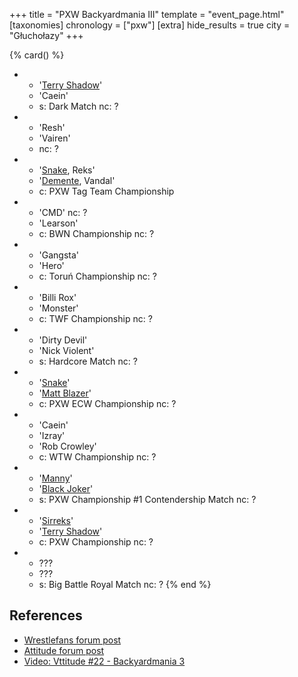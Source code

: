+++
title = "PXW Backyardmania III"
template = "event_page.html"
[taxonomies]
chronology = ["pxw"]
[extra]
hide_results = true
city = "Głuchołazy"
+++

{% card() %}
- - '[Terry Shadow](@/w/shadow.md)'
  - 'Caein'
  - s: Dark Match
    nc: ?
- - 'Resh'
  - 'Vairen'
  - nc: ?
- - '[Snake](@/w/snake.md), Reks'
  - '[Demente](@/w/demente.md), Vandal'
  - c: PXW Tag Team Championship
- - 'CMD'
    nc: ?
  - 'Learson'
  - c: BWN Championship
    nc: ?
- - 'Gangsta'
  - 'Hero'
  - c: Toruń Championship
    nc: ?
- - 'Billi Rox'
  - 'Monster'
  - c: TWF Championship
    nc: ?
- - 'Dirty Devil'
  - 'Nick Violent'
  - s: Hardcore Match
    nc: ?
- - '[Snake](@/w/snake.md)'
  - '[Matt Blazer](@/w/blazer.md)'
  - c: PXW ECW Championship
    nc: ?
- - 'Caein'
  - 'Izray'
  - 'Rob Crowley'
  - c: WTW Championship
    nc: ?
- - '[Manny](@/w/manny.md)'
  - '[Black Joker](@/w/black-joker.md)'
  - s: PXW Championship #1 Contendership Match
    nc: ?
- - '[Sirreks](@/w/sirreks.md)'
  - '[Terry Shadow](@/w/shadow.md)'
  - c: PXW Championship
    nc: ?
- - ???
  - ???
  - s: Big Battle Royal Match
    nc: ?
{% end %}

## References

* [Wrestlefans forum post](https://wrestlefans.pl/forum/viewtopic.php?f=247&t=30558)
* [Attitude forum post](https://forum.wrestling.pl/topic/30594-pxw-backyardmania-iii-21-lipiec-2012r/)
* [Video: Vttitude #22 - Backyardmania 3](https://www.youtube.com/watch?v=wrp72bHhXOc)
